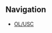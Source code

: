 <!DOCTYPE html>
<html lang="fr">
<head>
    <meta charset="UTF-8">
    <meta name="viewport" content="width=device-width, initial-scale=1.0">
    <title>Navigation</title>
    <link rel="stylesheet" href="style.css">
</head>
<body>
    <h2>Navigation</h2>
    <ul>
        <li><a href="OLUSC.md">OL/USC</a></li>
    </ul>
</body>
</html>
